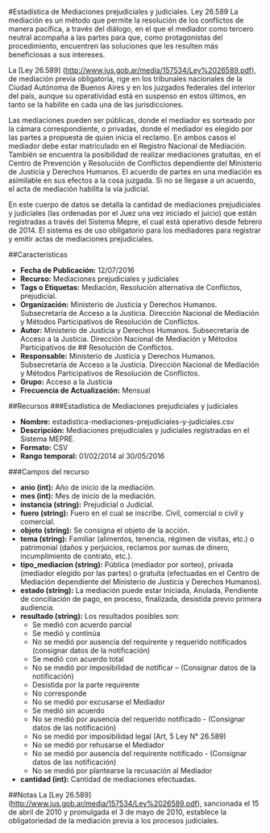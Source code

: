 #Estadística de Mediaciones prejudiciales y judiciales. Ley 26.589
La mediación es un método que permite la resolución de los conflictos de manera pacífica, a través del diálogo, en el que el mediador como tercero neutral acompaña a las partes para que, como protagonistas del procedimiento, encuentren las soluciones que les resulten más beneficiosas a sus intereses.

La [Ley 26.589] (http://www.jus.gob.ar/media/157534/Ley%2026589.pdf), de mediación previa obligatoria, rige en los tribunales nacionales de la Ciudad Autónoma de Buenos Aires y en los juzgados federales del interior del país, aunque su operatividad está en suspenso en estos últimos, en tanto se la habilite en cada una de las jurisdicciones.

Las mediaciones pueden ser públicas, donde el mediador es sorteado por la cámara correspondiente, o privadas, donde el mediador es elegido por las partes a propuesta de quien inicia el reclamo. En ambos casos el mediador debe estar matriculado en el Registro Nacional de Mediación. También se encuentra la posibilidad de realizar mediaciones gratuitas, en el Centro de Prevención y Resolución de Conflictos dependiente del Ministerio de Justicia y Derechos Humanos. El acuerdo de partes en una mediación es asimilable en sus efectos a la cosa juzgada. Si no se llegase a un acuerdo, el acta de mediación habilita la vía judicial.

En este cuerpo de datos se detalla la cantidad de mediaciones prejudiciales y judiciales (las ordenadas por el Juez una vez iniciado el juicio) que están registradas a través del Sistema Mepre, el cual está operativo desde febrero de 2014. El sistema es de uso obligatorio para los mediadores para registrar y emitir actas de mediaciones prejudiciales.

##Características
*   **Fecha de Publicación:** 12/07/2016
*   **Recurso:** Mediaciones prejudiciales y judiciales
*   **Tags o Etiquetas:** Mediación, Resolución alternativa de Conflictos, prejudicial.
*   **Organización:** Ministerio de Justicia y Derechos Humanos. Subsecretaría de Acceso a la Justicia. Dirección Nacional de Mediación y Métodos Participativos de Resolución de Conflictos.
*   **Autor:** Ministerio de Justicia y Derechos Humanos. Subsecretaría de Acceso a la Justicia. Dirección Nacional de Mediación y Métodos Participativos de ## Resolución de Conflictos.
*   **Responsable:** Ministerio de Justicia y Derechos Humanos. Subsecretaría de Acceso a la Justicia. Dirección Nacional de Mediación y Métodos Participativos de Resolución de Conflictos.
*   **Grupo:** Acceso a la Justicia
*   **Frecuencia de Actualización:** Mensual

##Recursos
###Estadística de Mediaciones prejudiciales y judiciales
*   **Nombre:** estadistica-mediaciones-prejudiciales-y-judiciales.csv
*   **Descripción:** Mediaciones prejudiciales y judiciales registradas en el Sistema MEPRE.
*   **Formato:** CSV
*   **Rango temporal:** 01/02/2014 al 30/05/2016

###Campos del recurso
* **anio (int):** Año de inicio de la mediación.
* **mes (int):** Mes de inicio de la mediación.
* **instancia (string):** Prejudicial o Judicial.
* **fuero (string):** Fuero en el cual se inscribe. Civil, comercial o civil y comercial.
* **objeto (string):** Se consigna el objeto de la acción.
* **tema (string):** Familiar (alimentos, tenencia, régimen de visitas, etc.) o patrimonial (daños y perjuicios, reclamos por sumas de dinero, incumplimiento de contrato, etc.).
* **tipo_mediacion (string):** Pública (mediador por sorteo), privada (mediador elegido por las partes) o gratuita (efectuadas en el Centro de Mediación dependiente del Ministerio de Justicia y Derechos Humanos).
* **estado (string):** La mediación puede estar Iniciada, Anulada, Pendiente de conciliación de pago, en proceso, finalizada, desistida previo primera audiencia.
* **resultado (string):** Los resultados posibles son: 
	- Se medió con acuerdo parcial
	- Se medió y continúa
	- No se medió por ausencia del requirente y requerido notificados (consignar datos de la notificación)
	- Se medió con acuerdo total
	- No se medió por imposibilidad de notificar – (Consignar datos de la notificación)
	- Desistida por la parte requirente
	- No corresponde
	- No se medió por excusarse el Mediador
	- Se medió sin acuerdo
	- No se medió por ausencia del requerido notificado - (Consignar datos de las notificación)
	- No se medió por imposibilidad legal (Art, 5 Ley N° 26.589)
	- No se medió por rehusarse el Mediador
	- No se medió por ausencia del requirente notificado - (Consignar datos de las notificación)
	- No se medió por plantearse la recusación al Mediador
* **cantidad (int):** Cantidad de mediaciones efectuadas.

##Notas
La [Ley 26.589] (http://www.jus.gob.ar/media/157534/Ley%2026589.pdf), sancionada el 15 de abril de 2010 y promulgada el 3 de mayo de 2010,  establece la obligatoriedad de la mediación previa a los procesos judiciales. 
